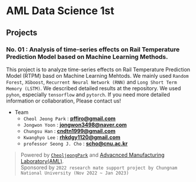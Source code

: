 # **AML Data Science 1st**

## Projects
### **No. 01 : Analysis of time-series effects on Rail Temperature Prediction Model based on Machine Learning Methods.**

This project is to analyze time-series effects on Rail Temperature Prediction Model (RTPM) basd on Machine Learning Mehtods. We mainly used `Random Forest`, `XGboost`, `Recurrent Neural Network (RNN)` and `Long Short Term Memory (LSTM)`. We described detailed results at the repository. We used `pyhon`, especially `tensorflow` and `pytorch`. If you need more detailed information or collaboration, Please contact us! <br>

- Team
    - `Cheol Jeong Park` : **pffiro@gmail.com**     
    - `Jongwon Yoon` : **jongwon3498@naver.com**  
    - `Chungsu Han` : **cndtn1999@gmail.com**  
    - `Kwanghyo Lee` : **rhkdgy1120@gmail.com**  
    - `professor Seong J. Cho` : **scho@cnu.ac.kr**  

> Powered by [`CheoljeongPark`](https://incorpcj.notion.site/C-V-CheolJeong-Park-c27d08f2c3e04c86b832eab54dc70341) and [Advacnced Manufacturing Laboratory(AML)](https://amlkorea.com).<br>
> Sponsored by `2022 research mate support project by Chungnam National University (Nov 2022 ~ Jan 2023)`